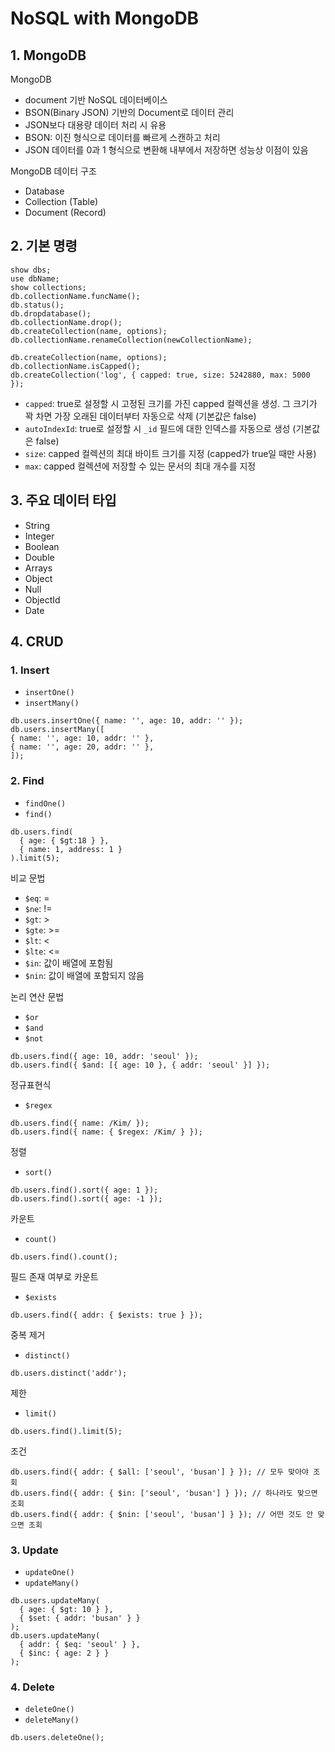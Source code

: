 # NoSQL with MongoDB

## 1. MongoDB

MongoDB

- document 기반 NoSQL 데이터베이스
- BSON(Binary JSON) 기반의 Document로 데이터 관리
- JSON보다 대용량 데이터 처리 시 유용
- BSON: 이진 형식으로 데이터를 빠르게 스캔하고 처리
- JSON 데이터를 0과 1 형식으로 변환해 내부에서 저장하면 성능상 이점이 있음

MongoDB 데이터 구조

- Database
- Collection (Table)
- Document (Record)

## 2. 기본 명령

```
show dbs;
use dbName;
show collections;
db.collectionName.funcName();
db.status();
db.dropdatabase();
db.collectionName.drop();
db.createCollection(name, options);
db.collectionName.renameCollection(newCollectionName);
```

```
db.createCollection(name, options);
db.collectionName.isCapped();
db.createCollection('log', { capped: true, size: 5242880, max: 5000 });
```

- `capped`: true로 설정할 시 고정된 크기를 가진 capped 컬렉션을 생성. 그 크기가 꽉 차면 가장 오래된 데이터부터 자동으로 삭제 (기본값은 false)
- `autoIndexId`: true로 설정할 시 `_id` 필드에 대한 인덱스를 자동으로 생성 (기본값은 false)
- `size`: capped 컬렉션의 최대 바이트 크기를 지정 (capped가 true일 때만 사용)
- `max`: capped 컬렉션에 저장할 수 있는 문서의 최대 개수를 지정

## 3. 주요 데이터 타입

- String
- Integer
- Boolean
- Double
- Arrays
- Object
- Null
- ObjectId
- Date

## 4. CRUD

### 1. Insert

- `insertOne()`
- `insertMany()`

```
db.users.insertOne({ name: '', age: 10, addr: '' });
db.users.insertMany([
{ name: '', age: 10, addr: '' },
{ name: '', age: 20, addr: '' },
]);
```

### 2. Find

- `findOne()`
- `find()`

```
db.users.find(
  { age: { $gt:18 } },
  { name: 1, address: 1 }
).limit(5);
```

비교 문법

- `$eq`: =
- `$ne`: !=
- `$gt`: >
- `$gte`: >=
- `$lt`: <
- `$lte`: <=
- `$in`: 값이 배열에 포함됨
- `$nin`: 값이 배열에 포함되지 않음

논리 연산 문법

- `$or`
- `$and`
- `$not`

```
db.users.find({ age: 10, addr: 'seoul' });
db.users.find({ $and: [{ age: 10 }, { addr: 'seoul' }] });
```

정규표현식

- `$regex`

```
db.users.find({ name: /Kim/ });
db.users.find({ name: { $regex: /Kim/ } });
```

정렬

- `sort()`

```
db.users.find().sort({ age: 1 });
db.users.find().sort({ age: -1 });
```

카운트

- `count()`

```
db.users.find().count();
```

필드 존재 여부로 카운트

- `$exists`

```
db.users.find({ addr: { $exists: true } });
```

중복 제거

- `distinct()`

```
db.users.distinct('addr');
```

제한

- `limit()`

```
db.users.find().limit(5);
```

조건

```
db.users.find({ addr: { $all: ['seoul', 'busan'] } }); // 모두 맞아야 조회
db.users.find({ addr: { $in: ['seoul', 'busan'] } }); // 하나라도 맞으면 조회
db.users.find({ addr: { $nin: ['seoul', 'busan'] } }); // 어떤 것도 안 맞으면 조회
```

### 3. Update

- `updateOne()`
- `updateMany()`

```
db.users.updateMany(
  { age: { $gt: 10 } },
  { $set: { addr: 'busan' } }
);
db.users.updateMany(
  { addr: { $eq: 'seoul' } },
  { $inc: { age: 2 } }
);
```

### 4. Delete

- `deleteOne()`
- `deleteMany()`

```
db.users.deleteOne();
```
